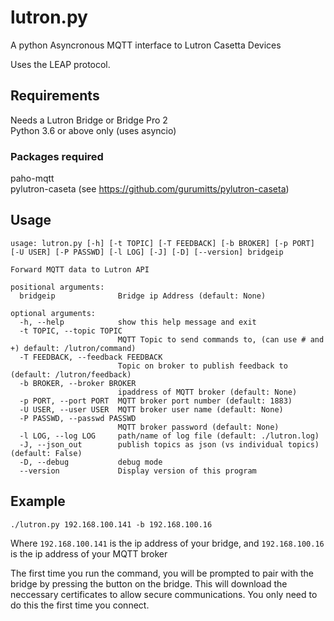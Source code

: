 # lutron.py
A python Asyncronous MQTT interface to Lutron Casetta Devices

Uses the LEAP protocol.

## Requirements

Needs a Lutron Bridge or Bridge Pro 2  
Python 3.6 or above only (uses asyncio)

### Packages required
paho-mqtt  
pylutron-caseta (see https://github.com/gurumitts/pylutron-caseta)

## Usage

```
usage: lutron.py [-h] [-t TOPIC] [-T FEEDBACK] [-b BROKER] [-p PORT] [-U USER] [-P PASSWD] [-l LOG] [-J] [-D] [--version] bridgeip

Forward MQTT data to Lutron API

positional arguments:
  bridgeip              Bridge ip Address (default: None)

optional arguments:
  -h, --help            show this help message and exit
  -t TOPIC, --topic TOPIC
                        MQTT Topic to send commands to, (can use # and +) default: /lutron/command)
  -T FEEDBACK, --feedback FEEDBACK
                        Topic on broker to publish feedback to (default: /lutron/feedback)
  -b BROKER, --broker BROKER
                        ipaddress of MQTT broker (default: None)
  -p PORT, --port PORT  MQTT broker port number (default: 1883)
  -U USER, --user USER  MQTT broker user name (default: None)
  -P PASSWD, --passwd PASSWD
                        MQTT broker password (default: None)
  -l LOG, --log LOG     path/name of log file (default: ./lutron.log)
  -J, --json_out        publish topics as json (vs individual topics) (default: False)
  -D, --debug           debug mode
  --version             Display version of this program
```

## Example

```
./lutron.py 192.168.100.141 -b 192.168.100.16
```

Where `192.168.100.141` is the ip address of your bridge, and `192.168.100.16` is the ip address of your MQTT broker

The first time you run the command, you will be prompted to pair with the bridge by pressing the button on the bridge. This will download the neccessary certificates to allow secure communications. You only need to do this the first time you connect.